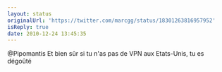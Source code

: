 ```yaml
---
layout: status
originalUrl: 'https://twitter.com/marcgg/status/18301263816957952'
isReply: true
date: 2010-12-24 13:45:35
---
```


@Pipomantis Et bien sûr si tu n'as pas de VPN aux Etats-Unis, tu es dégoûté
